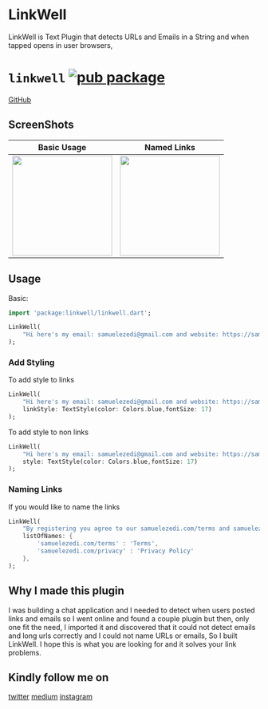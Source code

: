 # LinkWell

LinkWell is Text Plugin that detects URLs and Emails in a String and when tapped opens in user browsers,

# `linkwell` [![pub package](https://img.shields.io/badge/pub-0.1.5-brightgreen)](https://pub.dartlang.org/packages/linkwell)

[GitHub](https://github.com/samuelezedi/linkwell)

## ScreenShots

| Basic Usage | Named Links |
| ------------- | ------------- |
| <image width="200" src="https://raw.githubusercontent.com/samuelezedi/linkwell/master/example/assets/images/sc.jpeg"> | <image width="200" src="https://raw.githubusercontent.com/samuelezedi/linkwell/master/example/assets/images/sc2.jpeg"> |


## Usage

Basic:

```dart
import 'package:linkwell/linkwell.dart';
```

```dart
LinkWell(
    "Hi here's my email: samuelezedi@gmail.com and website: https://samuelezedi.com"
);
```

### Add Styling

To add style to links

```dart
LinkWell(
    "Hi here's my email: samuelezedi@gmail.com and website: https://samuelezedi.com",
    linkStyle: TextStyle(color: Colors.blue,fontSize: 17)
);
```

To add style to non links

```dart
LinkWell(
    "Hi here's my email: samuelezedi@gmail.com and website: https://samuelezedi.com",
    style: TextStyle(color: Colors.blue,fontSize: 17)
);
```

### Naming Links

If you would like to name the links

```dart
LinkWell(
    "By registering you agree to our samuelezedi.com/terms and samuelezedi.com/privacy",
    listOfNames: {
        'samuelezedi.com/terms' : 'Terms',
        'samuelezedi.com/privacy' : 'Privacy Policy'
    },
);
```

## Why I made this plugin

I was building a chat application and I needed to detect when users posted links and emails
so I went online and found a couple plugin but then, only one fit the need, I imported it and discovered
that it could not detect emails and long urls correctly and I could not name URLs or emails, So I built LinkWell.
I hope this is what you are looking for and it solves your link problems.

## Kindly follow me on
[twitter](https://twitter.com/samuelezedi)
[medium](https://medium.com/@samuelezedi)
[instagram](https://instagram.com/samuelezedi)

